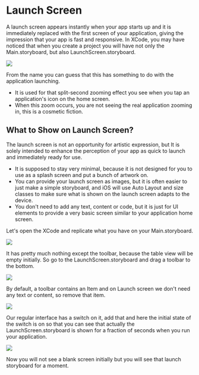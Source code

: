 # Launch Screen

A launch screen appears instantly when your app starts up and it is immediately replaced with the first screen of your application, giving the impression that your app is fast and responsive. In XCode, you may have noticed that when you create a project you will have not only the Main.storyboard, but also LaunchScreen.storyboard.

<img src="https://raw.githubusercontent.com/zzzprojects/tutorial4.net/master/ios-tutorial/images/launch-screen1.png">

From the name you can guess that this has something to do with the application launching.

 - It is used for that split-second zooming effect you see when you tap an application's icon on the home screen. 
 - When this zoom occurs, you are not seeing the real application zooming in, this is a cosmetic fiction. 

## What to Show on Launch Screen?

The launch screen is not an opportunity for artistic expression, but It is solely intended to enhance the perception of your app as quick to launch and immediately ready for use. 

 - It is supposed to stay very minimal, because it is not designed for you to use as a splash screen and put a bunch of artwork on.
 - You can provide your launch screen as images, but it is often easier to just make a simple storyboard, and iOS will use Auto Layout and size classes to make sure what is shown on the launch screen adapts to the device. 
 - You don't need to add any text, content or code, but it is just for UI elements to provide a very basic screen similar to your application home screen.

Let's open the XCode and replicate what you have on your Main.storyboard.

<img src="https://raw.githubusercontent.com/zzzprojects/tutorial4.net/master/ios-tutorial/images/launch-screen2.png">

It has pretty much nothing except the toolbar, because the table view will be empty initially. So go to the LaunchScreen.storyboard and drag a toolbar to the bottom.

<img src="https://raw.githubusercontent.com/zzzprojects/tutorial4.net/master/ios-tutorial/images/launch-screen3.png">

By default, a toolbar contains an Item and on Launch screen we don't need any text or content, so remove that item. 

<img src="https://raw.githubusercontent.com/zzzprojects/tutorial4.net/master/ios-tutorial/images/launch-screen4.png">

Our regular interface has a switch on it, add that and here the initial state of the switch is on so that you can see that actually the LaunchScreen.storyboard is shown for a fraction of seconds when you run your application.

<img src="https://raw.githubusercontent.com/zzzprojects/tutorial4.net/master/ios-tutorial/images/launch-screen5.png">

Now you will not see a blank screen initially but you will see that launch storyboard for a moment.
